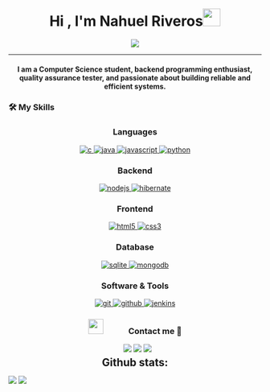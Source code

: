 <h1 align="center"><b>Hi , I'm Nahuel Riveros</b><img src="https://media.giphy.com/media/hvRJCLFzcasrR4ia7z/giphy.gif" width="35"></h1>
<p align="center">
  <a href="https://github.com/DenverCoder1/readme-typing-svg"><img src="https://readme-typing-svg.herokuapp.com?lines=Computer+Science+Student&center=true&width=500&height=50"></a>
<hr/>
<h4 align="center">I am a Computer Science student, backend programming enthusiast, quality assurance tester, and passionate about building reliable and efficient systems.</h4>
<h3>🛠️ My Skills</h3>
<h3 align="center">Languages</h3>
<p align="center">
  <a href="https://www.cprogramming.com/" target="_blank"> 
    <img src="https://img.shields.io/badge/C%20programming-A8B9CC.svg?style=for-the-badge&logo=c&logoColor=white"
      alt="c"/>
  </a>
  <a href="https://www.java.com" target="_blank"> 
    <img src="https://img.shields.io/badge/Java-007396.svg?style=for-the-badge&logo=java&logoColor=white" 
      alt="java"/> 
  </a>
  <a href="https://developer.mozilla.org/en-US/docs/Web/JavaScript" target="_blank"> 
    <img src="https://img.shields.io/badge/Javascript-F7DF1E.svg?style=for-the-badge&logo=javascript&logoColor=black"
      alt="javascript"/> 
  </a>
  <a href="https://www.python.org/" target="_blank"> 
    <img src="https://img.shields.io/badge/python-3670A0?style=for-the-badge&logo=python&logoColor=ffdd54"
      alt="python"/>
  </a>
</p>
<h3 align="center">Backend</h3>
<p align="center">
  <a href="#" target="_blank"> 
    <img src="https://img.shields.io/badge/flask-%23000.svg?style=for-the-badge&logo=flask&logoColor=white"
      alt="nodejs"/> 
  </a>
  <a href="#" target="_blank"> 
    <img src="https://img.shields.io/badge/django-%23092E20.svg?style=for-the-badge&logo=django&logoColor=white" alt="hibernate " /> 
  </a>
<h3 align="center">Frontend</h3>
<p align="center">
       <a href="https://www.w3.org/html/" target="_blank"> 
    <img src="https://img.shields.io/badge/html-E34F26.svg?style=for-the-badge&logo=html5&logoColor=white"
      alt="html5"/> 
  </a>
  <a href="https://www.w3schools.com/css/" target="_blank">
    <img src="https://img.shields.io/badge/css-1572B6.svg?style=for-the-badge&logo=css3&logoColor=white"
      alt="css3"/>
  </a>
</p>
<h3 align="center">Database</h3>
<p align="center">
  <a href="https://www.sqlite.org/" target="_blank"> 
    <img src="https://img.shields.io/badge/sqlite-%2307405e.svg?style=for-the-badge&logo=sqlite&logoColor=white"
      alt="sqlite"/> 
  </a>
  <a href="https://www.mysql.com/" target="_blank"> 
    <img src="https://img.shields.io/badge/mysql-4479A1.svg?style=for-the-badge&logo=mysql&logoColor=white"
      alt="mongodb"/> 
  </a> 
</p>
<h3 align="center">Software & Tools</h3>
<p align="center">
  <a href="https://git-scm.com/" target="_blank">
    <img src="https://img.shields.io/badge/git-F05032.svg?style=for-the-badge&logo=git&logoColor=white"
      alt="git"/>
  </a>
  <a href="https://github.com/nahuelriveros4" target="_blank">
    <img src="https://img.shields.io/badge/github-181717.svg?style=for-the-badge&logo=github&logoColor=white" alt="github" />
  </a>
  <a href="#" target="_blank"> 
    <img src="https://img.shields.io/badge/Visual%20Studio%20Code-0078d7.svg?style=for-the-badge&logo=visual-studio-code&logoColor=white" alt="jenkins"/> 
  </a>
</p>
<h3 align="center" > <img src="https://media.giphy.com/media/iY8CRBdQXODJSCERIr/giphy.gif" width="30" height="30" style="margin-right: 50px;">Contact  me 🤝 </h3>
<p align="center">

 <div align="center"  class="icons-social" style="margin-left: 10px;">
        <a href="https://www.instagram.com/nahuelriveros4/#">
	<img src="https://img.shields.io/badge/Instagram-%23E4405F.svg?style=for-the-badge&logo=Instagram&logoColor=white"></a>
 	<a href="https://www.linkedin.com/in/nahuelriveros4/"><img 		src="https://img.shields.io/badge/linkedin-%230077B5.svg?style=for-the-badge&logo=linkedin&logoColor=white"></a>
	 <a href="mailto:nahuel@example.com"><img src="https://img.shields.io/badge/Gmail-D14836?style=for-the-badge&logo=gmail&logoColor=white"></a>
</div>
<div aling="center">
<h2 align="center" style="margin: 5px 10px;">Github stats:</h2> 

[![](https://github-readme-stats.vercel.app/api?username=elanza-48&show_icons=true&theme=tokyonight&hide_border=true&locale=en)](https://github.com/nahuelriveros4)
[![](https://github-readme-streak-stats.herokuapp.com/?user=elanza-48&theme=material-palenight)](https://github.com/nahuelriveros4)
</div>
